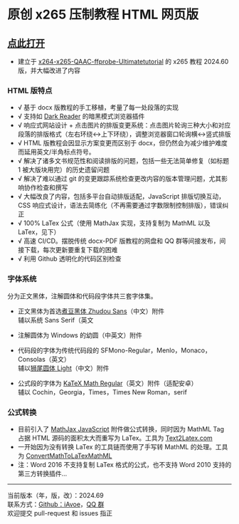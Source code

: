 # 原创 x265 压制教程 HTML 网页版

## [点此打开](https://iavoe.github.io/x265-web-tutorial/HTML/index.html)

- 建立于 [x264-x265-QAAC-ffprobe-Ultimatetutorial](https://github.com/iAvoe/x264-x265-QAAC-ffprobe-Ultimatetutorial) 的 x265 教程 2024.60 版，并大幅改进了内容

### HTML 版特点

- √ 基于 docx 版教程的手工移植，考量了每一处段落的实现
- √ 支持如 [Dark Reader](https://darkreader.org) 的暗黑模式浏览器插件
- √ 响应式网站设计 + 点击图片的排版变更系统：点击图片轮询三种大小和对应段落的排版格式（左右环绕↔上下环绕），调整浏览器窗口轮询横↔竖式排版
- √ HTML 版教程会因显示方案变更而区别于 docx，但仍然会为减少维护难度而延用英文/半角标点符号。
- √ 解决了诸多文书规范性和阅读排版的问题，包括一些无法简单修复（如标题 1 被大版块用完）的历史遗留问题
- √ 解决了难以通过 git 的变更跟踪系统检查更改内容的版本管理问题，尤其影响协作检查和撰写
- √ 大幅改良了内容，包括多平台自动排版适配，JavaScript 排版切换互动，CSS 响应式设计，语法去简练化（不再需要通过字数限制控制排版），错误纠正
- √ 100% LaTex 公式（使用 MathJax 实现，支持复制为 MathML 以及 LaTex，见下）
- √ 高速 CI/CD。摆脱传统 docx-PDF 版教程的网盘和 QQ 群等间接发布，间接下载，每次更新要重复下载的困难
- √ 利用 Github 透明化的代码区别检查

### 字体系统

分为正文黑体，注解圆体和代码段字体共三套字体集。

- 正文黑体为首选[煮豆黑体 Zhudou Sans](https://github.com/Buernia/Zhudou-Sans)（中文）附件  
辅以系统 Sans Serif（英文

- 注解圆体为 Windows 的幼圆（中英文）附件

- 代码段的字体为传统代码段的 SFMono-Regular，Menlo，Monaco，Consolas（英文）  
辅以[狮尾圆体 Light](https://github.com/max32002/swei-gothic/blob/master)（中文）附件

- 公式段的字体为 [KaTeX Math Regular](https://github.com/KaTeX/katex-fonts/blob/master)（英文）附件（适配安卓）  
辅以 Cochin，Georgia，Times，Times New Roman，serif


### 公式转换

- 目前引入了 [MathJax JavaScript]("https://cdn.jsdelivr.net/npm/mathjax@3/es5/tex-svg.js") 附件做公式转换，同时因为 MathML Tag 占据 HTML 源码的面积太大而重写为 LaTex。工具为 [Text2Latex.com]("https://www.text2latex.com")
- 一开始因为没有转换 LaTex 的工具链而使用了手写转 MathML 的处理。工具为 [ConvertMathToLaTexMathML]("https://webdemo.myscript.com/views/math/index.html")
- 注：Word 2016 不支持复制 LaTex 格式的公式，也不支持 Word 2010 支持的第三方转换插件...

-----

当前版本（年，版，改）：2024.69  
联系方式：[Github：iAvoe]("https://github.com/iAvoe/iAvoe)，[QQ 群]("https://jq.qq.com/?_wv=1027&k=5YJFXyf")  
欢迎提交 pull-request 和 issues 指正
